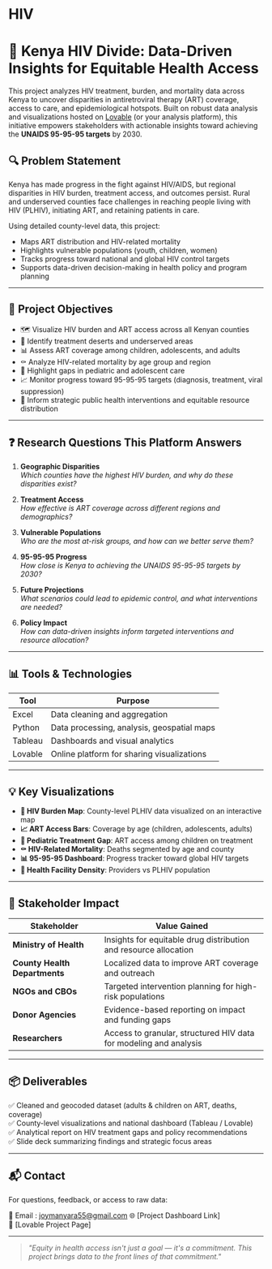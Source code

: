 # HIV

# 🦠 Kenya HIV Divide: Data-Driven Insights for Equitable Health Access

This project analyzes HIV treatment, burden, and mortality data across Kenya to uncover disparities in antiretroviral therapy (ART) coverage, access to care, and epidemiological hotspots. Built on robust data analysis and visualizations hosted on [Lovable](https://lovable.africa) (or your analysis platform), this initiative empowers stakeholders with actionable insights toward achieving the **UNAIDS 95-95-95 targets** by 2030.

## 🔍 Problem Statement

Kenya has made progress in the fight against HIV/AIDS, but regional disparities in HIV burden, treatment access, and outcomes persist. Rural and underserved counties face challenges in reaching people living with HIV (PLHIV), initiating ART, and retaining patients in care.

Using detailed county-level data, this project:

- Maps ART distribution and HIV-related mortality
- Highlights vulnerable populations (youth, children, women)
- Tracks progress toward national and global HIV control targets
- Supports data-driven decision-making in health policy and program planning

---

## 🎯 Project Objectives

- 🗺️ Visualize HIV burden and ART access across all Kenyan counties
- 📍 Identify treatment deserts and underserved areas
- 📊 Assess ART coverage among children, adolescents, and adults
- ⚰️ Analyze HIV-related mortality by age group and region
- 🚸 Highlight gaps in pediatric and adolescent care
- 📈 Monitor progress toward 95-95-95 targets (diagnosis, treatment, viral suppression)
- 🧭 Inform strategic public health interventions and equitable resource distribution

---

## ❓ Research Questions This Platform Answers

1. **Geographic Disparities**  
   _Which counties have the highest HIV burden, and why do these disparities exist?_

2. **Treatment Access**  
   _How effective is ART coverage across different regions and demographics?_

3. **Vulnerable Populations**  
   _Who are the most at-risk groups, and how can we better serve them?_

4. **95-95-95 Progress**  
   _How close is Kenya to achieving the UNAIDS 95-95-95 targets by 2030?_

5. **Future Projections**  
   _What scenarios could lead to epidemic control, and what interventions are needed?_

6. **Policy Impact**  
   _How can data-driven insights inform targeted interventions and resource allocation?_


---

## 📊 Tools & Technologies

| Tool        | Purpose                                     |
|-------------|---------------------------------------------|
| Excel       | Data cleaning and aggregation               |
| Python      | Data processing, analysis, geospatial maps  |
| Tableau     | Dashboards and visual analytics             |
| Lovable     | Online platform for sharing visualizations  |

---

## 💡 Key Visualizations

- **📍 HIV Burden Map**: County-level PLHIV data visualized on an interactive map
- **📈 ART Access Bars**: Coverage by age (children, adolescents, adults)
- **🧒 Pediatric Treatment Gap**: ART access among children on treatment
- **⚰️ HIV-Related Mortality**: Deaths segmented by age and county
- **📊 95-95-95 Dashboard**: Progress tracker toward global HIV targets
- **🏥 Health Facility Density**: Providers vs PLHIV population

---

## 🧠 Stakeholder Impact

| Stakeholder        | Value Gained |
|--------------------|--------------|
| **Ministry of Health** | Insights for equitable drug distribution and resource allocation |
| **County Health Departments** | Localized data to improve ART coverage and outreach |
| **NGOs and CBOs** | Targeted intervention planning for high-risk populations |
| **Donor Agencies** | Evidence-based reporting on impact and funding gaps |
| **Researchers** | Access to granular, structured HIV data for modeling and analysis |

---

## 📦 Deliverables

✅ Cleaned and geocoded dataset (adults & children on ART, deaths, coverage)  
✅ County-level visualizations and national dashboard (Tableau / Lovable)  
✅ Analytical report on HIV treatment gaps and policy recommendations  
✅ Slide deck summarizing findings and strategic focus areas  

---

## 📬 Contact

For questions, feedback, or access to raw data:

📧  Email : joymanyara55@gmail.com 
🌐 [Project Dashboard Link]  
🔗 [Lovable Project Page]

---

> _"Equity in health access isn't just a goal — it's a commitment. This project brings data to the front lines of that commitment."_



